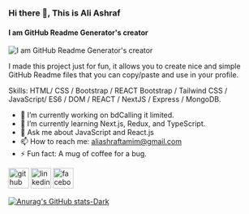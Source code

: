### Hi there 👋, This is Ali Ashraf
#### I am GitHub Readme Generator's creator
![I am GitHub Readme Generator's creator](https://lh3.googleusercontent.com/u/0/drive-viewer/AK7aPaBpZ1x-P1_5AC3D1njnEYgXq1yL1TKiceYNgL84l1NE1w_Cy-I6lOTgfM-UPRvFr1b3hJ0vUf0YQozuf8rSrSk5xltn=w1366-h607)

I made this project just for fun, it allows you to create nice and simple GitHub Readme files that you can copy/paste and use in your profile.

Skills: HTML/ CSS / Bootstrap / REACT Bootstrap / Tailwind CSS / JavaScript/ ES6 / DOM / REACT / NextJS / Express / MongoDB.

- 🔭 I’m currently working on bdCalling it limited. 
- 🌱 I’m currently learning Next.js, Redux, and TypeScript. 
- 💬 Ask me about JavaScript and React.js 
- 📫 How to reach me: aliashraftamim@gmail.com 
- ⚡ Fun fact: A mug of coffee for a bug. 


[<img src='https://cdn.jsdelivr.net/npm/simple-icons@3.0.1/icons/github.svg' alt='github' height='40'>](https://github.com/https://github.com/webashraf)  [<img src='https://cdn.jsdelivr.net/npm/simple-icons@3.0.1/icons/linkedin.svg' alt='linkedin' height='40'>](https://www.linkedin.com/in/https://www.linkedin.com/in/ali-ashraf-977b09204//)  [<img src='https://cdn.jsdelivr.net/npm/simple-icons@3.0.1/icons/facebook.svg' alt='facebook' height='40'>](https://www.facebook.com/https://www.facebook.com/aliashraf1233/)  

[![Anurag's GitHub stats-Dark](https://github-readme-stats.vercel.app/api?username=webashraf&show_icons=true&theme=dark#gh-dark-mode-only)](https://github.com/anuraghazra/github-readme-stats#gh-dark-mode-only)
